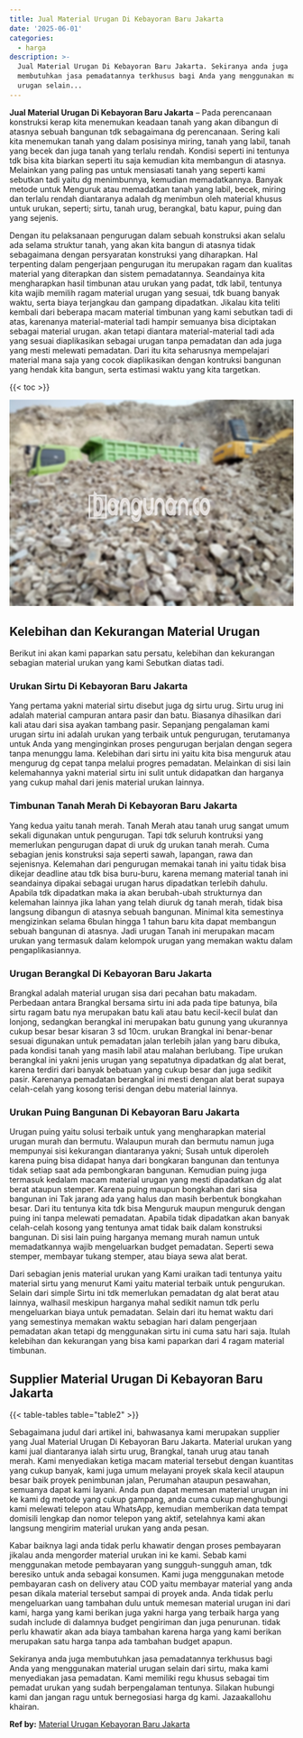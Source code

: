 ```yaml
---
title: Jual Material Urugan Di Kebayoran Baru Jakarta
date: '2025-06-01'
categories:
  - harga
description: >-
  Jual Material Urugan Di Kebayoran Baru Jakarta. Sekiranya anda juga
  membutuhkan jasa pemadatannya terkhusus bagi Anda yang menggunakan material
  urugan selain...
---
```


**Jual Material Urugan Di Kebayoran Baru Jakarta** – Pada perencanaan konstruksi kerap kita menemukan keadaan tanah yang akan dibangun di atasnya sebuah bangunan tdk sebagaimana dg perencanaan. Sering kali kita menemukan tanah yang dalam posisinya miring, tanah yang labil, tanah yang becek dan juga tanah yang terlalu rendah. Kondisi seperti ini tentunya tdk bisa kita biarkan seperti itu saja kemudian kita membangun di atasnya. Melainkan yang paling pas untuk mensiasati tanah yang seperti kami sebutkan tadi yaitu dg menimbunnya, kemudian memadatkannya. Banyak metode untuk Menguruk atau memadatkan tanah yang labil, becek, miring dan terlalu rendah diantaranya adalah dg menimbun oleh material khusus untuk urukan, seperti; sirtu, tanah urug, berangkal, batu kapur, puing dan yang sejenis.

Dengan itu pelaksanaan pengurugan dalam sebuah konstruksi akan selalu ada selama struktur tanah, yang akan kita bangun di atasnya tidak sebagaimana dengan persyaratan konstruksi yang diharapkan. Hal terpenting dalam pengerjaan pengurugan itu merupakan ragam dan kualitas material yang diterapkan dan sistem pemadatannya. Seandainya kita mengharapkan hasil timbunan atau urukan yang padat, tdk labil, tentunya kita wajib memilih ragam material urugan yang sesuai, tdk buang banyak waktu, serta biaya terjangkau dan gampang dipadatkan. Jikalau kita teliti kembali dari beberapa macam material timbunan yang kami sebutkan tadi di atas, karenanya material-material tadi hampir semuanya bisa diciptakan sebagai material urugan. akan tetapi diantara material-material tadi ada yang sesuai diaplikasikan sebagai urugan tanpa pemadatan dan ada juga yang mesti melewati pemadatan. Dari itu kita seharusnya mempelajari material mana saja yang cocok diaplikasikan dengan kontruksi bangunan yang hendak kita bangun, serta estimasi waktu yang kita targetkan.

{{< toc >}}

![Jual Material Urugan Di Kebayoran Baru Jakarta](/images/jual-urugan-34.png)

## Kelebihan dan Kekurangan Material Urugan

Berikut ini akan kami paparkan satu persatu, kelebihan dan kekurangan sebagian material urukan yang kami Sebutkan diatas tadi.

### Urukan Sirtu Di Kebayoran Baru Jakarta

Yang pertama yakni material sirtu disebut juga dg sirtu urug. Sirtu urug ini adalah material campuran antara pasir dan batu. Biasanya dihasilkan dari kali atau dari sisa ayakan tambang pasir. Sepanjang pengalaman kami urugan sirtu ini adalah urukan yang terbaik untuk pengurugan, terutamanya untuk Anda yang menginginkan proses pengurugan berjalan dengan segera tanpa menunggu lama. Kelebihan dari sirtu ini yaitu kita bisa menguruk atau mengurug dg cepat tanpa melalui progres pemadatan. Melainkan di sisi lain kelemahannya yakni material sirtu ini sulit untuk didapatkan dan harganya yang cukup mahal dari jenis material urukan lainnya.

### Timbunan Tanah Merah Di Kebayoran Baru Jakarta

Yang kedua yaitu tanah merah. Tanah Merah atau tanah urug sangat umum sekali digunakan untuk pengurugan. Tapi tdk seluruh kontruksi yang memerlukan pengurugan dapat di uruk dg urukan tanah merah. Cuma sebagian jenis konstruksi saja seperti sawah, lapangan, rawa dan sejenisnya. Kelemahan dari pengurugan memakai tanah ini yaitu tidak bisa dikejar deadline atau tdk bisa buru-buru, karena memang material tanah ini seandainya dipakai sebagai urugan harus dipadatkan terlebih dahulu. Apabila tdk dipadatkan maka ia akan berubah-ubah strukturnya dan kelemahan lainnya jika lahan yang telah diuruk dg tanah merah, tidak bisa langsung dibangun di atasnya sebuah bangunan. Minimal kita semestinya mengizinkan selama 6bulan hingga 1 tahun baru kita dapat membangun sebuah bangunan di atasnya. Jadi urugan Tanah ini merupakan macam urukan yang termasuk dalam kelompok urugan yang memakan waktu dalam pengaplikasiannya.

### Urugan Berangkal Di Kebayoran Baru Jakarta

Brangkal adalah material urugan sisa dari pecahan batu makadam. Perbedaan antara Brangkal bersama sirtu ini ada pada tipe batunya, bila sirtu ragam batu nya merupakan batu kali atau batu kecil-kecil bulat dan lonjong, sedangkan berangkal ini merupakan batu gunung yang ukurannya cukup besar besar kisaran 3 sd 10cm. urukan Brangkal ini benar-benar sesuai digunakan untuk pemadatan jalan terlebih jalan yang baru dibuka, pada kondisi tanah yang masih labil atau malahan berlubang. Tipe urukan berangkal ini yakni jenis urugan yang sepatutnya dipadatkan dg alat berat, karena terdiri dari banyak bebatuan yang cukup besar dan juga sedikit pasir. Karenanya pemadatan berangkal ini mesti dengan alat berat supaya celah-celah yang kosong terisi dengan debu material lainnya.

### Urukan Puing Bangunan Di Kebayoran Baru Jakarta

Urugan puing yaitu solusi terbaik untuk yang mengharapkan material urugan murah dan bermutu. Walaupun murah dan bermutu namun juga mempunyai sisi kekurangan diantaranya yakni; Susah untuk diperoleh karena puing bisa didapat hanya dari bongkaran bangunan dan tentunya tidak setiap saat ada pembongkaran bangunan. Kemudian puing juga termasuk kedalam macam material urugan yang mesti dipadatkan dg alat berat ataupun stemper. Karena puing maupun bongkahan dari sisa bangunan ini Tak jarang ada yang halus dan masih berbentuk bongkahan besar. Dari itu tentunya kita tdk bisa Menguruk maupun menguruk dengan puing ini tanpa melewati pemadatan. Apabila tidak dipadatkan akan banyak celah-celah kosong yang tentunya amat tidak baik dalam konstruksi bangunan. Di sisi lain puing harganya memang murah namun untuk memadatkannya wajib mengeluarkan budget pemadatan. Seperti sewa stemper, membayar tukang stemper, atau biaya sewa alat berat.

Dari sebagian jenis material urukan yang Kami uraikan tadi tentunya yaitu material sirtu yang menurut Kami yaitu material terbaik untuk pengurukan. Selain dari simple Sirtu ini tdk memerlukan pemadatan dg alat berat atau lainnya, walhasil meskipun harganya mahal sedikit namun tdk perlu mengeluarkan biaya untuk pemadatan. Selain dari itu hemat waktu dari yang semestinya memakan waktu sebagian hari dalam pengerjaan pemadatan akan tetapi dg menggunakan sirtu ini cuma satu hari saja. Itulah kelebihan dan kekurangan yang bisa kami paparkan dari 4 ragam material timbunan.

## Supplier Material Urugan Di Kebayoran Baru Jakarta

{{< table-tables table="table2" >}}

Sebagaimana judul dari artikel ini, bahwasanya kami merupakan supplier yang Jual Material Urugan Di Kebayoran Baru Jakarta. Material urukan yang kami jual diantaranya ialah sirtu urug, Brangkal, tanah urug atau tanah merah. Kami menyediakan ketiga macam material tersebut dengan kuantitas yang cukup banyak, kami juga umum melayani proyek skala kecil ataupun besar baik proyek penimbunan jalan, Perumahan ataupun pesawahan, semuanya dapat kami layani. Anda pun dapat memesan material urugan ini ke kami dg metode yang cukup gampang, anda cuma cukup menghubungi kami melewati telepon atau WhatsApp, kemudian memberikan data tempat domisili lengkap dan nomor telepon yang aktif, setelahnya kami akan langsung mengirim material urukan yang anda pesan.

Kabar baiknya lagi anda tidak perlu khawatir dengan proses pembayaran jikalau anda mengorder material urukan ini ke kami. Sebab kami menggunakan metode pembayaran yang sungguh-sungguh aman, tdk beresiko untuk anda sebagai konsumen. Kami juga menggunakan metode pembayaran cash on delivery atau COD yaitu membayar material yang anda pesan dikala material tersebut sampai di proyek anda. Anda tidak perlu mengeluarkan uang tambahan dulu untuk memesan material urugan ini dari kami, harga yang kami berikan juga yakni harga yang terbaik harga yang sudah include di dalamnya budget pengiriman dan juga penurunan. tidak perlu khawatir akan ada biaya tambahan karena harga yang kami berikan merupakan satu harga tanpa ada tambahan budget apapun.

Sekiranya anda juga membutuhkan jasa pemadatannya terkhusus bagi Anda yang menggunakan material urugan selain dari sirtu, maka kami menyediakan jasa pemadatan. Kami memiliki regu khusus sebagai tim pemadat urukan yang sudah berpengalaman tentunya. Silakan hubungi kami dan jangan ragu untuk bernegosiasi harga dg kami. Jazaakallohu khairan.

**Ref by:** [Material Urugan Kebayoran Baru Jakarta](https://id.wikipedia.org/wiki/Material)
